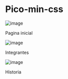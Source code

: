 # Pico-min-css

![image](https://github.com/lariilopes26/Pico-min-css/assets/128305697/d6d5f57b-328b-4093-9a01-6f49837d13ac)
<p> Pagina inicial </p>

![image](https://github.com/lariilopes26/Pico-min-css/assets/128305697/d6478c7d-6629-458f-af4c-4f50d2e639b7)

<p> Integrantes </p>

![image](https://github.com/lariilopes26/Pico-min-css/assets/128305697/83ced972-a7dd-4fc1-928f-e9a30caba930)

<p> Historia </p>
